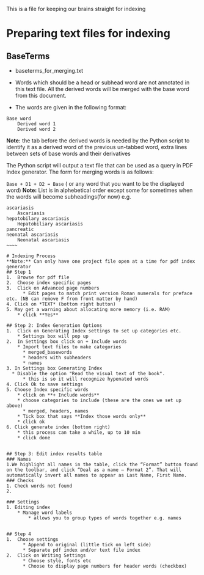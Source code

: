 This is a file for keeping our brains straight for indexing
# Preparing text files for indexing
## BaseTerms
* baseterms_for_merging.txt
* Words which should be a head or subhead word are not annotated in this text file.  All the derived words will be merged with the base word from this document. 

* The words are given in the following format:
  
~~~~
Base word
	Derived word 1
	Derived word 2
~~~~

**Note:** the tab before the derived words is needed by the Python script to identify it as a derived word of the previous un-tabbed word, extra lines between sets of base words and their derivatives

The  Python script will output a text file that can be used as a query in PDF Index generator. The form for merging words is as follows:

`Base + D1 + D2 = Base` ( or any word that you want to be the displayed word)
**Note:**
List is in alphebetical order except some for sometimes when the words will become subheadings(for now)
e.g. 
~~~~~
ascariasis 	
	Ascariasis	
hepatobilary ascariasis 	
	Hepatobiliary ascariasis	
pancreatic 	
neonatal ascariasis 
	Neonatal ascariasis
~~~~

# Indexing Process
**Note:** Can only have one project file open at a time for pdf index generator
## Step 1
1.	Browse for pdf file
2.	Choose index specific pages 
3.	Click on Advanced page numbers
      * Edit pages to match print version Roman numerals for preface etc. (NB can remove F from front matter by hand)
4. Click on *TEXT* (bottom right button)
5. May get a warning about allocating more memory (i.e. RAM) 
    * click **Yes**

## Step 2: Index Generation Options
1.	Click on Generating Index settings to set up categories etc.
    * Settings box will pop up
2.	In Settings box click on + Include words
    * Import text files to make categories
      * merged_basewords
      * headers with subheaders
      * names
3. In Settings box Generating Index
  * Disable the option "Read the visual text of the book".
      * this is so it will recognize hypenated words
4. Click Ok to save settings
5. Choose Index specific words
    * click on **+ Include words**
    * choose categories to include (these are the ones we set up above)
      * merged, headers, names
    * Tick box that says **Index those words only**
    * click ok
6. Click generate index (bottom right)
    * this process can take a while, up to 10 min
    * click done
  

## Step 3: Edit index results table
### Names
1.We highlight all names in the table, click the “Format” button found on the toolbar, and click “Deal as a name – Format 2”. That will automatically invert all names to appear as Last Name, First Name.
### Checks
1. Check words not found
2. 

### Settings
1. Editing index
	* Manage word labels
		* allows you to group types of words together e.g. names
		

## Step 4
1.	Choose settings
	  * Append to original (little tick on left side)
	  * Separate pdf index and/or text file index
2.	Click on Writing Settings
	  * Choose style, fonts etc
	  * Choose to display page numbers for header words (checkbox)

 


